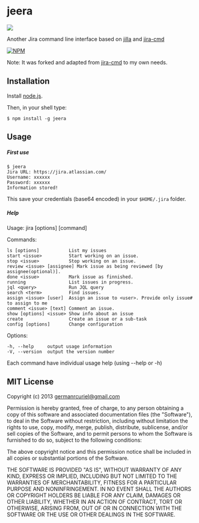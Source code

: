 # jeera

![](http://en.wikipedia.org/wiki/Jeera_rice#mediaviewer/File:Jeera-rice.JPG)

Another Jira command line interface based on [jilla](https://github.com/godmodelabs/jilla) and [jira-cmd](https://github.com/germanrcuriel/jira-cmd)

[![NPM](https://nodei.co/npm/jeera.png?downloads=true&stars=true)](https://nodei.co/npm/jeera/)

Note: It was forked and adapted from [jira-cmd](https://github.com/germanrcuriel/jira-cmd) to my own needs.

## Installation

Install [node.js](http://nodejs.org/).

Then, in your shell type:

    $ npm install -g jeera

## Usage

##### First use

    $ jeera
    Jira URL: https://jira.atlassian.com/
    Username: xxxxxx
    Password: xxxxxx
    Information stored!

This save your credentials (base64 encoded) in your `$HOME/.jira` folder.

##### Help

Usage: jira [options] [command]

  Commands:

    ls [options]           List my issues
    start <issue>          Start working on an issue.
    stop <issue>           Stop working on an issue.
    review <issue> [assignee] Mark issue as being reviewed [by assignee(optional)].
    done <issue>           Mark issue as finnished.
    running                List issues in progress.
    jql <query>            Run JQL query
    search <term>          Find issues.
    assign <issue> [user]  Assign an issue to <user>. Provide only issue# to assign to me
    comment <issue> [text] Comment an issue.
    show [options] <issue> Show info about an issue
    create                 Create an issue or a sub-task
    config [options]       Change configuration

  Options:

    -h, --help     output usage information
    -V, --version  output the version number

Each command have individual usage help (using --help or -h)

## MIT License

Copyright (c) 2013 <germanrcuriel@gmail.com>

Permission is hereby granted, free of charge, to any person obtaining a copy of this software and associated documentation files (the "Software"), to deal in the Software without restriction, including without limitation the rights to use, copy, modify, merge, publish, distribute, sublicense, and/or sell copies of the Software, and to permit persons to whom the Software is furnished to do so, subject to the following conditions:

The above copyright notice and this permission notice shall be included in all copies or substantial portions of the Software.

THE SOFTWARE IS PROVIDED "AS IS", WITHOUT WARRANTY OF ANY KIND, EXPRESS OR IMPLIED, INCLUDING BUT NOT LIMITED TO THE WARRANTIES OF MERCHANTABILITY, FITNESS FOR A PARTICULAR PURPOSE AND NONINFRINGEMENT. IN NO EVENT SHALL THE AUTHORS OR COPYRIGHT HOLDERS BE LIABLE FOR ANY CLAIM, DAMAGES OR OTHER LIABILITY, WHETHER IN AN ACTION OF CONTRACT, TORT OR OTHERWISE, ARISING FROM, OUT OF OR IN CONNECTION WITH THE SOFTWARE OR THE USE OR OTHER DEALINGS IN THE SOFTWARE.

